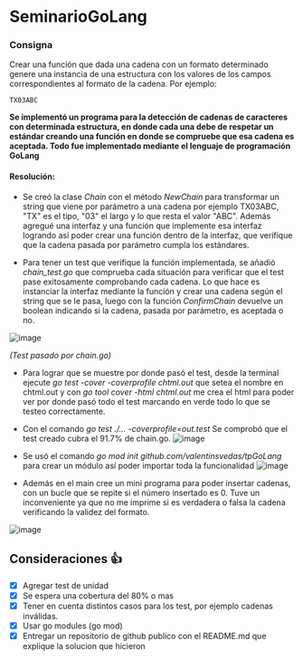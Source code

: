 # SeminarioGoLang

### Consigna

Crear una función que dada una cadena con un formato determinado genere una instancia de una estructura con los valores de los campos correspondientes al formato de la cadena. Por ejemplo:
```
TX03ABC
```
**Se implementó un programa para la detección de cadenas de caracteres con determinada estructura, en donde cada una debe de respetar un estándar creando una función en donde se compruebe que esa cadena es aceptada. Todo fue implementado mediante el lenguaje de programación GoLang**

#### Resolución: 
- Se creó la clase *Chain* con el método *NewChain* para transformar un string que viene por parámetro a una cadena por ejemplo TX03ABC, "TX" es el tipo, "03" el largo y lo que resta el valor "ABC". Además agregué una interfaz y una función que implemente esa interfaz logrando así poder crear una función dentro de la interfaz, que verifique que la cadena pasada por parámetro cumpla los estándares.

- Para tener un test que verifique la función implementada, se añadió *chain_test.go* que comprueba cada situación para verificar que el test pase exitosamente comprobando cada cadena. Lo que hace es instanciar la interfaz mediante la función y crear una cadena según el string que se le pasa, luego con la función *ConfirmChain* devuelve un boolean indicando si la cadena, pasada por parámetro, es aceptada o no.

![image](https://user-images.githubusercontent.com/39970358/133549827-6eb8642a-9fd5-4165-ba58-b4fff63c045d.png)

*(Test pasado por chain.go)*
- Para lograr que se muestre por donde pasó el test, desde la terminal ejecute *go test -cover -coverprofile chtml.out* que setea el nombre en chtml.out y con *go tool cover -html chtml.out* me crea el html para poder ver por donde pasó todo el test marcando en verde todo lo que se testeo correctamente.

- Con el comando *go test ./... -coverprofile=out.test* Se comprobó que el test creado cubra el 91.7% de chain.go.
![image](https://user-images.githubusercontent.com/39970358/133549779-a08a0150-87ec-4beb-b7d7-89d09f212dd6.png)

- Se usó el comando *go mod init github.com/valentinsvedas/tpGoLang* para crear un módulo así poder importar toda la funcionalidad
![image](https://user-images.githubusercontent.com/39970358/133551987-94da43ec-b383-427b-b8a7-8ef1542bf665.png)

- Además en el main cree un mini programa para poder insertar cadenas, con un bucle que se repite si el número insertado es 0. Tuve un inconveniente ya que no me imprime si es verdadera o falsa la cadena verificando la validez del formato.

![image](https://user-images.githubusercontent.com/39970358/133551602-9dd4358b-8ade-404b-ac83-12a28499d66b.png)


## Consideraciones 👍
- [x] Agregar test de unidad
- [x] Se espera una cobertura del 80% o mas
- [x] Tener en cuenta distintos casos para los test, por ejemplo cadenas inválidas.
- [x] Usar go modules (go mod)
- [x] Entregar un repositorio de github publico con el README.md que explique la solucion que hicieron
